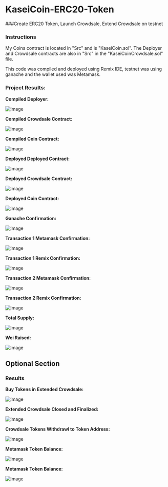 # KaseiCoin-ERC20-Token
###Create ERC20 Token, Launch Crowdsale, Extend Crowdsale on testnet

### Instructions
My Coins contract is located in "Src" and is "KaseiCoin.sol". The Deployer and Crowdsale contracts are also in "Src" in the "KaseiCoinCrowdsale.sol" file. 

This code was compiled and deployed using Remix IDE, testnet was using ganache and the wallet used was Metamask.


### Project Results:

**Compiled Deployer:**

![image](https://github.com/Mccalabrese/KaseiCoin-ERC20-Token/blob/44a510e3032c3483aed94d52d7ab5760dc9f3479/Images/Compiled%20Deployer.png)

**Compiled Crowdsale Contract:**

![image](https://github.com/Mccalabrese/KaseiCoin-ERC20-Token/blob/44a510e3032c3483aed94d52d7ab5760dc9f3479/Images/Compiled%20KaseiCoinCrowdsale.png)

**Compiled Coin Contract:**

![image](https://github.com/Mccalabrese/KaseiCoin-ERC20-Token/blob/44a510e3032c3483aed94d52d7ab5760dc9f3479/Images/Compiled%20KaseiCoin.png)

**Deployed Deployed Contract:**

![image](https://github.com/Mccalabrese/KaseiCoin-ERC20-Token/blob/44a510e3032c3483aed94d52d7ab5760dc9f3479/Images/Deployed%20Deployer.png)

**Deployed Crowdsale Contract:**

![image](https://github.com/Mccalabrese/KaseiCoin-ERC20-Token/blob/44a510e3032c3483aed94d52d7ab5760dc9f3479/Images/Deployed%20Crowdsale.png)

**Deployed Coin Contract:**

![image](https://github.com/Mccalabrese/KaseiCoin-ERC20-Token/blob/44a510e3032c3483aed94d52d7ab5760dc9f3479/Images/Deployed%20Token.png)

**Ganache Confirmation:**

![image](https://github.com/Mccalabrese/KaseiCoin-ERC20-Token/blob/44a510e3032c3483aed94d52d7ab5760dc9f3479/Images/Ganache%20Confirm.png)

**Transaction 1 Metamask Confirmation:**

![image](https://github.com/Mccalabrese/KaseiCoin-ERC20-Token/blob/44a510e3032c3483aed94d52d7ab5760dc9f3479/Images/MetaMask%20Confirm%20tx1.png)

**Transaction 1 Remix Confirmation:**

![image](https://github.com/Mccalabrese/KaseiCoin-ERC20-Token/blob/44a510e3032c3483aed94d52d7ab5760dc9f3479/Images/Tx1%20Confirm.png)

**Transaction 2 Metamask Confirmation:**

![image](https://github.com/Mccalabrese/KaseiCoin-ERC20-Token/blob/44a510e3032c3483aed94d52d7ab5760dc9f3479/Images/MetaMask%20Confirm%20tx2.png)

**Transaction 2 Remix Confirmation:**

![image](https://github.com/Mccalabrese/KaseiCoin-ERC20-Token/blob/44a510e3032c3483aed94d52d7ab5760dc9f3479/Images/Tx2%20Confirm.png)

**Total Supply:**

![image](https://github.com/Mccalabrese/KaseiCoin-ERC20-Token/blob/44a510e3032c3483aed94d52d7ab5760dc9f3479/Images/Total%20Supply.png)

**Wei Raised:**

![image](https://github.com/Mccalabrese/KaseiCoin-ERC20-Token/blob/44a510e3032c3483aed94d52d7ab5760dc9f3479/Images/weiRaised.png)

## Optional Section


### Results

**Buy Tokens in Extended Crowdsale:**

![image](https://github.com/Mccalabrese/KaseiCoin-ERC20-Token/blob/44a510e3032c3483aed94d52d7ab5760dc9f3479/Extra%20challenge%20screenshots/Buy%20tokens%20extended%20crowdsale.png)

**Extended Crowdsale Closed and Finalized:**

![image](https://github.com/Mccalabrese/KaseiCoin-ERC20-Token/blob/44a510e3032c3483aed94d52d7ab5760dc9f3479/Extra%20challenge%20screenshots/extended%20crowdsale%20closed%20and%20finalized.png)

**Crowdsale Tokens Withdrawl to Token Address:**

![image](https://github.com/Mccalabrese/KaseiCoin-ERC20-Token/blob/44a510e3032c3483aed94d52d7ab5760dc9f3479/Extra%20challenge%20screenshots/crowdsale%20tokens%20withdrawl%20to%20token%20address.png)

**Metamask Token Balance:**

![image](https://github.com/Mccalabrese/KaseiCoin-ERC20-Token/blob/44a510e3032c3483aed94d52d7ab5760dc9f3479/Extra%20challenge%20screenshots/Metamask%20KAI%20balance.png)

**Metamask Token Balance:**

![image](https://github.com/Mccalabrese/KaseiCoin-ERC20-Token/blob/44a510e3032c3483aed94d52d7ab5760dc9f3479/Extra%20challenge%20screenshots/Metamask%20KAI%20Balance1.png)

